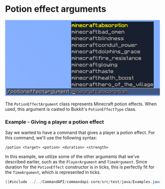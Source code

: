 # Potion effect arguments

![](./images/arguments/potion.png)

The `PotionEffectArgument` class represents Minecraft potion effects. When used, this argument is casted to Bukkit's `PotionEffectType` class.

<div class="example">

### Example - Giving a player a potion effect

Say we wanted to have a command that gives a player a potion effect. For this command, we'll use the following syntax:

```mccmd
/potion <target> <potion> <duration> <strength>
```

In this example, we utilize some of the other arguments that we've described earlier, such as the `PlayerArgument` and `TimeArgument`. Since duration for the `PotionEffect` constructor is in ticks, this is perfectly fit for the `TimeArgument`, which is represented in ticks.

```java
{{#include ../../CommandAPI/commandapi-core/src/test/java/Examples.java:potioneffectarguments}}
```

</div>